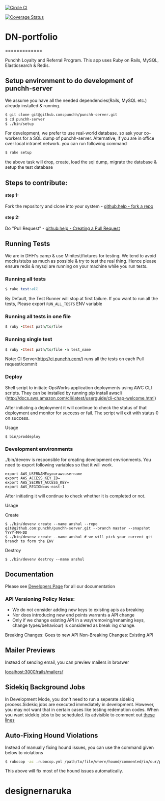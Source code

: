 [![Circle CI](https://circleci.com/gh/punchh/punchh-server.svg?style=svg&circle-token=3dc1cd5adc09dd6d1260e968682a65cea8f8d416)](https://circleci.com/gh/punchh/punchh-server)

[![Coverage Status](https://coveralls.io/repos/github/punchh/punchh-server/badge.svg?branch=master&t=8mB82i)](https://coveralls.io/github/punchh/punchh-server?branch=master)

# DN-portfolio
=============

Punchh Loyalty and Referral Program.
This app uses Ruby on Rails, MySQL, Elasticsearch & Redis.

## Setup environment to do development of punchh-server
We assume you have all the needed dependencies(Rails, MySQL etc.) already installed & running.

```sh
$ git clone git@github.com:punchh/punchh-server.git
$ cd punchh-server
$ ./bin/setup
```
For development, we prefer to use real-world database. so ask your co-workers for a SQL dump of punchh-server.
Alternative, if you are in  office over local intranet network. you can run following command

```sh
$ rake setup
```

the above task will drop, create, load the sql dump, migrate the database & setup the test database


## Steps to contribute:

#### step 1:

Fork the repository and clone into your system - [github:help - fork a repo](https://help.github.com/articles/fork-a-repo)

#### step 2:

Do "Pull Request" - [github:help - Creating a Pull Request](https://help.github.com/articles/creating-a-pull-request)


## Running Tests
We are in DHH's camp & use Minitest/fixtures for testing. We tend to avoid mocks/stubs as much as possible & try to test the real thing.
Hence please ensure redis & mysql are running on your machine while you run tests.

### Running all tests

```ruby
$ rake test:all
```
By Default, the Test Runner will stop at first failure. If you want to run all the tests, Please export `RUN_ALL_TESTS` ENV variable
### Running all tests in one file

```ruby
$ ruby -Itest path/to/file
```

### Running single test

```ruby
$ ruby -Itest path/to/file -n test_name
```

Note: CI Server(http://ci.punchh.com/) runs all the tests on each Pull request/commit

### Deploy
Shell script to initiate OpsWorks application deployments using AWC CLI scripts. They can be installed by running pip install awscli (http://docs.aws.amazon.com/cli/latest/userguide/cli-chap-welcome.html)

After initiating a deployment it will continue to check the status of that deployment and monitor for success or fail. The script will exit with status 0 on success.

Usage
```
$ bin/proddeploy
```

### Development environments
./bin/devenv is responsible for creating development envrionments. You need to export following variables so that it will work.
```
export AWS_USERNAME=yourawsusername
export AWS_ACCESS_KEY_ID=
export AWS_SECRET_ACCESS_KEY=
export AWS_REGION=us-east-1
```

After initiating it will continue to check whether it is completed or not.

Usage

Create
```
$ ./bin/devenv create --name anshul --repo git@github.com:punchh/punchh-server.git --branch master --snapshot YYYY-MM-DD
$ ./bin/devenv create --name anshul # we will pick your current git branch to form the ENV
```

Destroy
```
$ ./bin/devenv destroy --name anshul
```

## Documentation
Please see [Developers Page](http://developers.punchh.com) for all our documentation

### API Versioning Policy Notes:
 - We do not consider adding new keys to existing apis as breaking
 - Nor does introducing new end points warrants a API change
 - Only if we change existing API in a way(removing/renaming keys, change types/behaviour) is considered as break
ing change.

Breaking Changes: Goes to new API
Non-Breaking Changes: Existing API

## Mailer Previews
Instead of sending email, you can preview mailers in broswer

 [localhost:3000/rails/mailers/](http://localhost:3000/rails/mailers/)

## Sidekiq Background Jobs
In Development Mode, you don't need to run a seperate sidekiq process.Sidekiq jobs are executed immediately in development. However, you may not want that in certain cases like testing redemption codes. When you want sidekiq jobs to be scheduled.  its advisible to comment out [these lines](https://github.com/punchh/punchh-server/blob/533c980dd6b03ae4c8e95af3cd695699a8cbc23f/config/initializers/sidekiq.rb#L41-L42)

## Auto-Fixing Hound Violations
Instead of manually fixing hound issues, you can use the command given below to violations

```sh
$ rubocop -ac .rubocop.yml /path/to/file/where/hound/commented/in/our/pr
```
This above will fix most of the hound issues automatically.
# designernaruka
